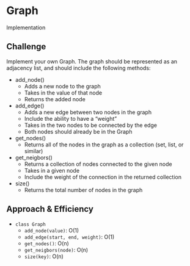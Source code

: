 # Graph
Implementation

## Challenge
Implement your own Graph. The graph should be represented as an adjacency list, and should include the following methods:

* add_node()
    * Adds a new node to the graph
    * Takes in the value of that node
    * Returns the added node
* add_edge()
    * Adds a new edge between two nodes in the graph
    * Include the ability to have a “weight”
    * Takes in the two nodes to be connected by the edge
    * Both nodes should already be in the Graph
* get_nodes()
    * Returns all of the nodes in the graph as a collection (set, list, or similar)
* get_neigbors()
    * Returns a collection of nodes connected to the given node
    * Takes in a given node
    * Include the weight of the connection in the returned collection
* size()
    * Returns the total number of nodes in the graph

## Approach & Efficiency
* `class Graph`
    * `add_node(value)`: O(1)
    * `add_edge(start, end, weight)`: O(1)
    * `get_nodes()`: O(n)
    * `get_neigbors(node)`: O(n)
    * `size(key)`: O(n)

